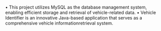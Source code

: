 •	This project utilizes MySQL as the database management system, enabling efficient storage and retrieval of vehicle-related data.
•	Vehicle Identifier is an innovative Java-based application that serves as a comprehensive vehicle informationretrieval system.
